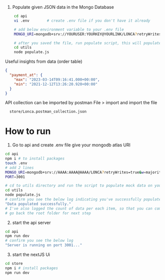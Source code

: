 1. Populate given JSON data in the Mongo Database

```bash
    cd api
    vi .env        # create .env file if you don't have it already

    # add below environment variable to your .env file
    MONGO_URI=mongodb+srv://YOURUSER:YOURKEY@YOURLINK/LONCA?retryWrites=true&w=majority

    # after you saved the file, run populate script, this will populate data to your db instance
    cd utils
    node populate.js

```

Useful insights from data (order table)

```json
{
  "payment_at": {
    "max": "2023-03-14T09:16:41.000+00:00",
    "min": "2021-12-12T13:26:20.920+00:00"
  }
}
```

API collection can be imported by postman File > import and import the file

```bash
  store/Lonca.postman_collection.json
```

# How to run

1. Go to api and create .env file give your mongodb atlas URI

```bash
cd api
npm i # to install packages
touch .env
# add 2 lines
MONGO_URI=mongodb+srv://AAAA:AAAA@AAAA/LONCA?retryWrites=true&w=majority
PORT=3001

# cd to utils directory and run the script to populate mock data on your db
cd utils
node populate.js
# confirm you see the below log indicating you've successfully populated
"Data populated successfully."
# I've also logged the count of data per each item, so that you can compare the collection count in your mongo db instance and make sure you've the data
# go back the root folder for next step
```

2. start the api server

```bash
cd api
npm run dev
# confirm you see the below log
"Server is running on port 3001..."
```

3. start the nextJS Ui

```bash
cd store
npm i # install packages
npm run dev
```
